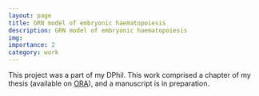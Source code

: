 ```yaml
---
layout: page
title: GRN model of embryonic haematopoiesis
description: GRN model of embryonic haematopoiesis
img: 
importance: 2
category: work
---
```


This project was a part of my DPhil. This work comprised a chapter of my thesis (available on <a href="https://ora.ox.ac.uk/objects/uuid:384009fb-9363-42b8-b4f2-09e5fcb85ead">ORA</a>), and a manuscript is in preparation.
